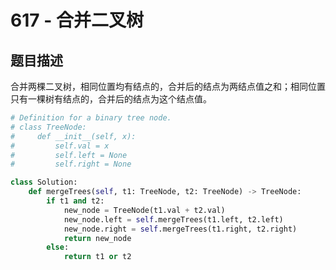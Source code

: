 # 617 - 合并二叉树

## 题目描述
合并两棵二叉树，相同位置均有结点的，合并后的结点为两结点值之和；相同位置只有一棵树有结点的，合并后的结点为这个结点值。


```python
# Definition for a binary tree node.
# class TreeNode:
#     def __init__(self, x):
#         self.val = x
#         self.left = None
#         self.right = None

class Solution:
    def mergeTrees(self, t1: TreeNode, t2: TreeNode) -> TreeNode:
        if t1 and t2:
            new_node = TreeNode(t1.val + t2.val)
            new_node.left = self.mergeTrees(t1.left, t2.left)
            new_node.right = self.mergeTrees(t1.right, t2.right)
            return new_node
        else:
            return t1 or t2
```